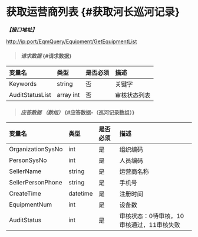 # 获取运营商列表 {#获取河长巡河记录}

_**【接口地址】**_

[http://ip:port/EqmQuery/Equipment/GetEquipmentList](http://ip:port/EqmQuery/Equipment/GetEquipmentList)

> #### _请求数据_ {#请求数据}

| 变量名 | 类型 | 是否必须 | 描述 |
| :--- | :--- | :--- | :--- |
| Keywords | string | 否 | 关键字 |
| AuditStatusList | array int | 否 | 审核状态列表 |

> #### _应答数据 （数组）_ {#应答数据-（巡河记录数组）}

| 变量名 | 类型 | 是否必须 | 描述 |
| :--- | :--- | :--- | :--- |
| OrganizationSysNo | int | 是 | 组织编码 |
| PersonSysNo | int | 是 | 人员编码 |
| SellerName | string | 是 | 运营商名称 |
| SellerPersonPhone | string | 是 | 手机号 |
| CreateTime | datetime | 是 | 注册时间 |
| EquipmentNum | int | 是 | 设备数 |
| AuditStatus | int | 是 | 审核状态：0待审核，10审核通过，11审核失败 |



